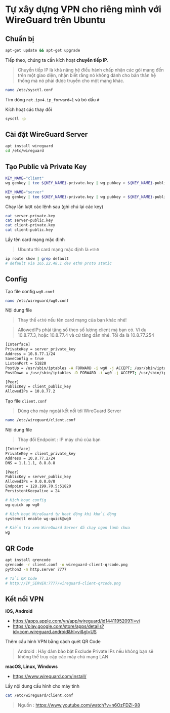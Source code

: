 # Tự xây dựng VPN cho riêng mình với WireGuard trên Ubuntu

## Chuẩn bị

```bash
apt-get update && apt-get upgrade
```

Tiếp theo, chúng ta cần kích hoạt **chuyển tiếp IP**.
> Chuyển tiếp IP là khả năng hệ điều hành chấp nhận các gói mạng đến trên một giao diện, nhận biết rằng nó không dành cho bản thân hệ thống mà nó phải được truyền cho một mạng khác.

```bash
nano /etc/sysctl.conf
```

Tìm dòng `net.ipv4.ip_forward=1` và bỏ dấu `#`

Kích hoạt các thay đổi

```bash
sysctl -p
```

## Cài đặt WireGuard Server

```bash
apt install wireguard
cd /etc/wireguard
```

## Tạo Public và Private Key

```bash
KEY_NAME="client"
wg genkey | tee ${KEY_NAME}-private.key | wg pubkey > ${KEY_NAME}-public.key

KEY_NAME="server"
wg genkey | tee ${KEY_NAME}-private.key | wg pubkey > ${KEY_NAME}-public.key
```

Chạy lần lượt các lệnh sau (ghi chú lại các key)

```bash
cat server-private.key
cat server-public.key
cat client-private.key
cat client-public.key
```

Lấy tên card mạng mặc định
> Ubuntu thì card mạng mặc định là `eth0`

```bash
ip route show | grep default
# default via 165.22.48.1 dev eth0 proto static
```

## Config

Tạo file config `wg0.conf`

```bash
nano /etc/wireguard/wg0.conf
```

Nội dung file

> Thay thế `eth0` nếu tên card mạng của bạn khác nhé!

> AllowedIPs phải tăng số theo số lượng client mà bạn có. Ví dụ 10.8.77.3, hoặc 10.8.77.4 và cứ tăng dần nhé. Tối đa là 10.8.77.254

```bash
[Interface]
PrivateKey = server_private_key
Address = 10.8.77.1/24
SaveConfig = true
ListenPort = 51820
PostUp = /usr/sbin/iptables -A FORWARD -i wg0 -j ACCEPT; /usr/sbin/iptables -t nat -A POSTROUTING -s 10.8.77.0/24 -o eth0 -j MASQUERADE
PostDown = /usr/sbin/iptables -D FORWARD -i wg0 -j ACCEPT; /usr/sbin/iptables -t nat -D POSTROUTING -s 10.8.77.0/24 -o eth0 -j MASQUERADE

[Peer]
PublicKey = client_public_key
AllowedIPs = 10.8.77.2 
```

Tạo file `client.conf`
> Dùng cho máy ngoài kết nối tới WireGuard Server

```bash
nano /etc/wireguard/client.conf
```

Nội dung file

>  Thay đổi Endpoint : IP máy chủ của bạn

```bash
[Interface]
PrivateKey = client_private_key
Address = 10.8.77.2/24
DNS = 1.1.1.1, 8.8.8.8

[Peer]
PublicKey = server_public_key
AllowedIPs = 0.0.0.0/0
Endpoint = 128.199.70.5:51820
PersistentKeepalive = 24
```

```bash
# Kích hoạt config
wg-quick up wg0

# Kích hoạt WireGuard tự hoạt động khi khởi động
systemctl enable wg-quick@wg0

# Kiểm tra xem WireGuard Server đã chạy ngon lành chưa 
wg
```

## QR Code

```bash
apt install qrencode
qrencode -r client.conf -o wireguard-client-qrcode.png
python3 -m http.server 7777

# Tải QR Code
# http://IP_SERVER:7777/wireguard-client-qrcode.png
```

## Kết nối VPN

**iOS, Android**

- https://apps.apple.com/vn/app/wireguard/id1441195209?l=vi
- https://play.google.com/store/apps/details?id=com.wireguard.android&hl=vi&gl=US

Thêm cấu hình VPN bằng cách quét QR Code

> Android : Hãy đảm bảo bật Exclude Private IPs nếu không bạn sẽ không thể truy cập các máy chủ mạng LAN

**macOS, Linux, Windows**

- https://www.wireguard.com/install/

Lấy nội dung cấu hình cho máy tính

```bash
cat /etc/wireguard/client.conf
```

> Nguồn : https://www.youtube.com/watch?v=n6OzFDZl-98
